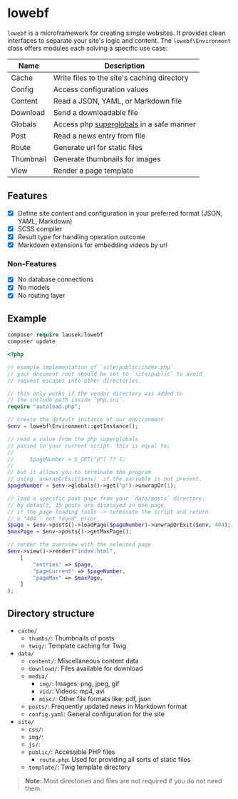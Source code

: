 # lowebf

`lowebf` is a microframework for creating simple websites.
It provides clean interfaces to separate your site's logic and content.
The `lowebf\Environment` class offers modules each solving a specific use case:

| Name | Description |
|---|----|
| Cache | Write files to the site's caching directory |
| Config | Access configuration values |
| Content | Read a JSON, YAML, or Markdown file |
| Download | Send a downloadable file |
| Globals | Access php [superglobals](https://www.php.net/manual/en/language.variables.superglobals) in a safe manner |
| Post | Read a news entry from file |
| Route | Generate url for static files |
| Thumbnail | Generate thumbnails for images |
| View | Render a page template |

## Features

- [X] Define site content and configuration in your preferred format (JSON, YAML, Markdown)
- [X] SCSS compiler
- [X] Result type for handling operation outcome
- [X] Markdown extensions for embedding videos by url

### Non-Features

- [X] No database connections
- [X] No models
- [X] No routing layer

## Example

```php
composer require lausek/lowebf
composer update
```

```php
<?php

// example implementation of `site/public/index.php`.
// your document root should be set to `site/public` to avoid
// request escapes into other directories.

// this only works if the vendor directory was added to 
// the include path inside `php.ini`.
require "autoload.php";

// create the default instance of our environment
$env = lowebf\Environment::getInstance();

// read a value from the php superglobals
// passed to your current script. this is equal to:
//
//     $pageNumber = $_GET["p"] ?? 1;
//
// but it allows you to terminate the program 
// using `unwrapOrExit($env)` if the variable is not present.
$pageNumber = $env->globals()->get("p")->unwrapOr(1);

// load a specific post page from your `data/posts` directory.
// by default, 15 posts are displayed in one page.
// if the page loading fails -> terminate the script and return
// a "404 - not found" error.
$page = $env->posts()->loadPage($pageNumber)->unwrapOrExit($env, 404);
$maxPage = $env->posts()->getMaxPage();

// render the overview with the selected page
$env->view()->render("index.html",
    [
        "entries" => $page,
        "pageCurrent" => $pageNumber,
        "pageMax" => $maxPage,
    ]
);
```

## Directory structure

- `cache/`
    - `thumbs/`: Thumbnails of posts
    - `twig/`: Template caching for Twig
- `data/`
    - `content/`: Miscellaneous content data
    - `download/`: Files available for download
    - `media/`
        - `img/`: Images: png, jpeg, gif
        - `vid/`: Videos: mp4, avi
        - `misc/`: Other file formats like: pdf, json
    - `posts/`: Frequently updated news in Markdown format
    - `config.yaml`: General configuration for the site
- `site/`
    - `css/`:
    - `img/`:
    - `js/`:
    - `public/`: Accessible PHP files
        - `route.php`: Used for providing all sorts of static files
    - `template/`: Twig template directory

> **Note:** Most directories and files are not required if you do not need them.
